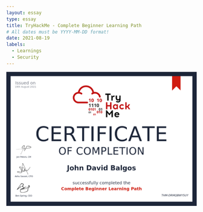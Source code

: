 ```yaml
---
layout: essay
type: essay
title: TryHackMe - Complete Beginner Learning Path
# All dates must be YYYY-MM-DD format!
date: 2021-08-19
labels:
  - Learnings
  - Security
---
```


<img src="../images/thm-beginner.png">
